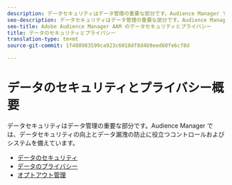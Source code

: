 ```yaml
---
description: データセキュリティはデータ管理の重要な部分です。Audience Manager では、データセキュリティの向上とデータ漏洩の防止に役立つコントロールおよびシステムを備えています。
seo-description: データセキュリティはデータ管理の重要な部分です。Audience Manager では、データセキュリティの向上とデータ漏洩の防止に役立つコントロールおよびシステムを備えています。
seo-title: Adobe Audience Manager AAM のデータセキュリティとプライバシー
title: データのセキュリティとプライバシー
translation-type: tm+mt
source-git-commit: 1f488983599ca923c6018df8d4b9eed60fe6cf8d

---
```



# データのセキュリティとプライバシー概要

データセキュリティはデータ管理の重要な部分です。Audience Manager では、データセキュリティの向上とデータ漏洩の防止に役立つコントロールおよびシステムを備えています。

+ [データのセキュリティ](data-security.md)
+ [データのプライバシー](data-privacy.md)
+ [オプトアウト管理](opt-out-management.md)